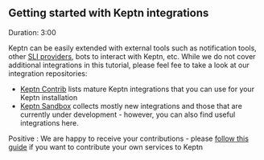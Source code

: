 
## Getting started with Keptn integrations
Duration: 3:00

Keptn can be easily extended with external tools such as notification tools, other [SLI providers](https://keptn.sh/docs/0.17.x/quality_gates/sli-provider/), bots to interact with Keptn, etc.
While we do not cover additional integrations in this tutorial, please feel fee to take a look at our integration repositories:

- [Keptn Contrib](https://github.com/keptn-contrib) lists mature Keptn integrations that you can use for your Keptn installation
- [Keptn Sandbox](https://github.com/keptn-sandbox) collects mostly new integrations and those that are currently under development - however, you can also find useful integrations here.

Positive
: We are happy to receive your contributions - please [follow this guide](https://github.com/keptn-sandbox/contributing) if you want to contribute your own services to Keptn

